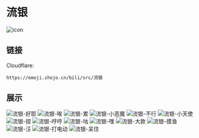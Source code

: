 # 流银
![icon](https://emoji.shojo.cn/bili/src/流银/icon.png)
## 链接
Cloudflare:
```
https://emoji.shojo.cn/bili/src/流银
```
## 展示
![流银-好耶](https://emoji.shojo.cn/bili/src/流银/流银-好耶.png)
![流银-唉](https://emoji.shojo.cn/bili/src/流银/流银-唉.png)
![流银-累](https://emoji.shojo.cn/bili/src/流银/流银-累.png)
![流银-小恶魔](https://emoji.shojo.cn/bili/src/流银/流银-小恶魔.png)
![流银-不行](https://emoji.shojo.cn/bili/src/流银/流银-不行.png)
![流银-小天使](https://emoji.shojo.cn/bili/src/流银/流银-小天使.png)
![流银-捏](https://emoji.shojo.cn/bili/src/流银/流银-捏.png)
![流银-哼哼](https://emoji.shojo.cn/bili/src/流银/流银-哼哼.png)
![流银-咕](https://emoji.shojo.cn/bili/src/流银/流银-咕.png)
![流银-嘿](https://emoji.shojo.cn/bili/src/流银/流银-嘿.png)
![流银-大款](https://emoji.shojo.cn/bili/src/流银/流银-大款.png)
![流银-摸渔](https://emoji.shojo.cn/bili/src/流银/流银-摸渔.png)
![流银-汪](https://emoji.shojo.cn/bili/src/流银/流银-汪.png)
![流银-打电动](https://emoji.shojo.cn/bili/src/流银/流银-打电动.png)
![流银-呆住](https://emoji.shojo.cn/bili/src/流银/流银-呆住.png)
